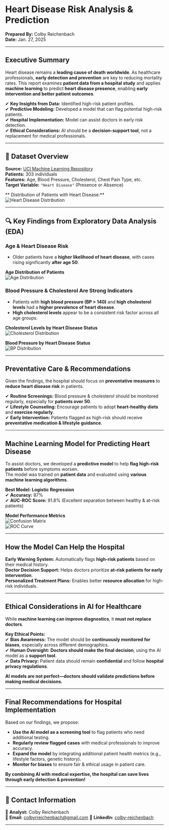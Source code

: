 # Heart Disease Risk Analysis & Prediction  
**Prepared By:** Colby Reichenbach  
**Date:** Jan. 27, 2025   

---

## **Executive Summary**  
Heart disease remains a **leading cause of death worldwide**. As healthcare professionals, **early detection and prevention** are key to reducing mortality rates. This report examines **patient data from a hospital study** and applies **machine learning** to predict **heart disease presence**, enabling **early intervention and better patient outcomes**.

✔ **Key Insights from Data:** Identified high-risk patient profiles.  
✔ **Predictive Modeling:** Developed a model that can flag potential high-risk patients.  
✔ **Hospital Implementation:** Model can assist doctors in early risk detection.  
✔ **Ethical Considerations:** AI should be a **decision-support tool**, not a replacement for medical professionals.  

---

## 📂 **Dataset Overview**
   **Source:** [UCI Machine Learning Repository](https://archive.ics.uci.edu/dataset/45/heart+disease)  
   **Patients:** 303 individuals  
   **Features:** Age, Blood Pressure, Cholesterol, Chest Pain Type, etc.  
   **Target Variable:** `"Heart Disease"` (Presence or Absence)  

** Distribution of Patients with Heart Disease:**  
![Heart Disease Distribution](./Visuals/Heart_Disease_Distribution.png)

---

## 🔍 **Key Findings from Exploratory Data Analysis (EDA)**

### **Age & Heart Disease Risk**  
- Older patients have a **higher likelihood of heart disease**, with cases rising significantly **after age 50**.  

**Age Distribution of Patients**  
![Age Distribution](./Visuals/Age_Distribution.png)

### **Blood Pressure & Cholesterol Are Strong Indicators**  
- Patients with **high blood pressure (BP > 140)** and **high cholesterol levels** had a **higher prevalence of heart disease**.  
- **High cholesterol levels** appear to be a consistent risk factor across all age groups.  

**Cholesterol Levels by Heart Disease Status**  
![Cholesterol Distribution](./Visuals/Cholesterol_Distribution.png)

**Blood Pressure by Heart Disease Status**  
![BP Distribution](./Visuals/BP_Distribution.png)

---

## **Preventative Care & Recommendations**
Given the findings, the hospital should focus on **preventative measures** to **reduce heart disease risk** in patients.  

✔ **Routine Screenings:** Blood pressure & cholesterol should be monitored regularly, especially for **patients over 50**.  
✔ **Lifestyle Counseling:** Encourage patients to adopt **heart-healthy diets** and **exercise regularly**.  
✔ **Early Intervention:** Patients flagged as high-risk should receive **preventative medication & lifestyle guidance**.

---

## **Machine Learning Model for Predicting Heart Disease**
To assist doctors, we developed a **predictive model** to help **flag high-risk patients** before symptoms worsen.  
The model was trained on **patient data** and evaluated using **various machine learning algorithms**.

**Best Model: Logistic Regression**  
✔ **Accuracy:** 87%  
✔ **AUC-ROC Score:** 91.8% (Excellent separation between healthy & at-risk patients)  

**Model Performance Metrics**  
![Confusion Matrix](./Visuals/Confusion_Matrix_Logistic_Regression.png)  
![ROC Curve](./Visuals/ROC_Curve_Logistic_Regression.png)

---

## **How the Model Can Help the Hospital**
   **Early Warning System:** Automatically flags **high-risk patients** based on their medical history.  
   **Doctor Decision Support:** Helps doctors prioritize **at-risk patients for early intervention**.  
   **Personalized Treatment Plans:** Enables better **resource allocation** for high-risk individuals.

---

## **Ethical Considerations in AI for Healthcare**
While **machine learning can improve diagnostics**, it **must not replace doctors**.  

**Key Ethical Points:**  
✔ **Bias Awareness:** The model should be **continuously monitored for biases**, especially across different demographics.  
✔ **Human Oversight:** **Doctors should make the final decision**, using the AI model as a **support tool**.  
✔ **Data Privacy:** Patient data should remain **confidential** and follow **hospital privacy regulations**.

**AI models are not perfect—doctors should validate predictions before making medical decisions.**

---

## **Final Recommendations for Hospital Implementation**
Based on our findings, we propose:  
- **Use the AI model as a screening tool** to flag patients who need additional testing.  
- **Regularly review flagged cases** with medical professionals to improve accuracy.  
- **Expand the model** by integrating additional patient health metrics (e.g., lifestyle factors, genetic history).  
- **Monitor for biases** to ensure fair & ethical usage in patient care.  

**By combining AI with medical expertise, the hospital can save lives through early detection & prevention!**

---

## 📧 **Contact Information**
📌 **Analyst:** Colby Reichenbach  
📩 **Email:** [colbyrreichenbach@gmail.com](colbyrreichenbach@gmail.com)
🔗 **LinkedIn:** [colby-reichenbach](https://www.linkedin.com/in/colby-reichenbach/)

---
